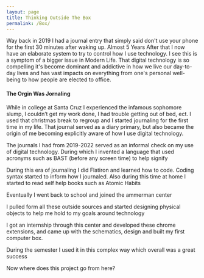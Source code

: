 ```yaml
---
layout: page
title: Thinking Outside The Box
permalink: /Box/
---
```


Way back in 2019 I had a journal entry that simply said don't use your phone for the first 30 minutes after waking up. Almost 5 Years After that I now have an elaborate system to try to control how I use technology. I see this is a symptom of a bigger issue in Modern Life. That digital technology is so compelling it's become dominant and addictive in how we live our day-to-day lives and has vast impacts on everything from one's personal well-being to how people are elected to office.


#### The Orgin Was Jornaling

While in college at Santa Cruz I experienced the infamous sophomore slump, I couldn’t get my work done, I had trouble getting out of bed, ect. I used that christmas break to regroup and I started journaling for the first time in my life. That journal served as a diary primary, but also became the origin of me becoming explicitly aware of how I use digital technology. 

The journals I had from 2019-2022 served as an informal check on my use of digital technology. During which I invented a language that used acronyms such as BAST (before any screen time) to help signify

During this era of journaling I did Flatiron and learned how to code. Coding syntax started to inform how I journaled. Also during this time at home I started to read self help books such as Atomic Habits

Eventually I went back to school and joined the ammerman center

I pulled form all these outside sources and started designing physical objects to help me hold to my goals around technology 

I got an internship through this center and developed these chrome extensions, and came up with the schematics, design and built my first computer box.

During the semester I used it in this complex way which overall was a great success

Now where does this project go from here?

